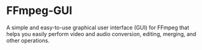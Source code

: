 # FFmpeg-GUI
A simple and easy-to-use graphical user interface (GUI) for FFmpeg that helps you easily perform video and audio conversion, editing, merging, and other operations.
